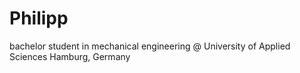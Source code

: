 
# Philipp
bachelor student in mechanical engineering @ University of Applied Sciences Hamburg, Germany

